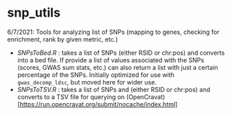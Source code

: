 # snp_utils
6/7/2021: Tools for analyzing list of SNPs (mapping to genes, checking for enrichment, rank by given metric, etc.)
* *SNPsToBed.R* : takes a list of SNPs (either RSID or chr:pos) and converts into a bed file. If provide a list of values associated with the SNPs (scores, GWAS sum stats, etc.) can also return a list with just a certain percentage of the SNPs. Initially optimized for use with `gwas_decomp_ldsc`, but moved here for wider use.
* *SNPsToTSV.R* : takes a list of SNPs and (either RSID or chr:pos) and converts to a TSV file for querying on (OpenCravat) [https://run.opencravat.org/submit/nocache/index.html]
